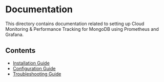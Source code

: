 # Documentation

This directory contains documentation related to setting up Cloud Monitoring & Performance Tracking for MongoDB using Prometheus and Grafana.

## Contents

- [Installation Guide](installation-guide.md)
- [Configuration Guide](configuration-guide.md)
- [Troubleshooting Guide](troubleshooting-guide.md)
